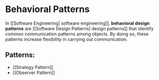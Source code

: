 # Behavioral Patterns
In [[Software Engineering| software engineering]], **behavioral design patterns** are [[Software Design Patterns| design patterns]] that identify common communication patterns among objects. By doing so, these patterns increase flexibility in carrying out communication.
## Patterns:
- [[Strategy Pattern]]
- [[Observer Pattern]]
